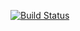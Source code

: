 [![Build Status](https://travis-ci.org/krisfromhbk/ata.svg?branch=master)](https://travis-ci.org/krisfromhbk/avito-trainee-assignment)